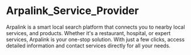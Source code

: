 # Arpalink_Service_Provider
Arpalink is a smart local search platform that connects you to nearby local services, and products. Whether it's a restaurant, hospital, or expert services, Arpalink is your one-stop solution. With just a few clicks, access detailed information and contact services directly for all your needs.
